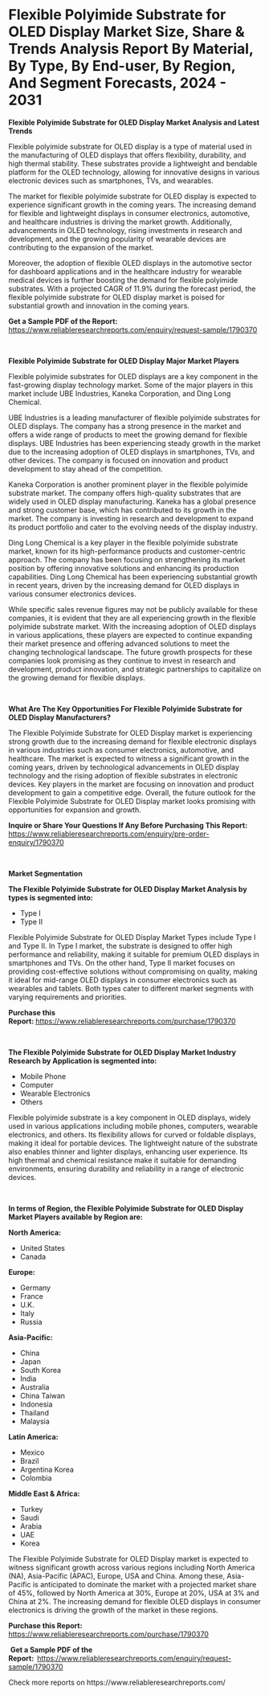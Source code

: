 <p><h1>Flexible Polyimide Substrate for OLED Display Market Size, Share & Trends Analysis Report By Material, By Type, By End-user, By Region, And Segment Forecasts, 2024 - 2031</h1></p><p><strong>Flexible Polyimide Substrate for OLED Display Market Analysis and Latest Trends</strong></p>
<p><p>Flexible polyimide substrate for OLED display is a type of material used in the manufacturing of OLED displays that offers flexibility, durability, and high thermal stability. These substrates provide a lightweight and bendable platform for the OLED technology, allowing for innovative designs in various electronic devices such as smartphones, TVs, and wearables.</p><p>The market for flexible polyimide substrate for OLED display is expected to experience significant growth in the coming years. The increasing demand for flexible and lightweight displays in consumer electronics, automotive, and healthcare industries is driving the market growth. Additionally, advancements in OLED technology, rising investments in research and development, and the growing popularity of wearable devices are contributing to the expansion of the market.</p><p>Moreover, the adoption of flexible OLED displays in the automotive sector for dashboard applications and in the healthcare industry for wearable medical devices is further boosting the demand for flexible polyimide substrates. With a projected CAGR of 11.9% during the forecast period, the flexible polyimide substrate for OLED display market is poised for substantial growth and innovation in the coming years.</p></p>
<p><strong>Get a Sample PDF of the Report:&nbsp;</strong> <a href="https://www.reliableresearchreports.com/enquiry/request-sample/1790370">https://www.reliableresearchreports.com/enquiry/request-sample/1790370</a></p>
<p>&nbsp;</p>
<p><strong>Flexible Polyimide Substrate for OLED Display Major Market Players</strong></p>
<p><p>Flexible polyimide substrates for OLED displays are a key component in the fast-growing display technology market. Some of the major players in this market include UBE Industries, Kaneka Corporation, and Ding Long Chemical. </p><p>UBE Industries is a leading manufacturer of flexible polyimide substrates for OLED displays. The company has a strong presence in the market and offers a wide range of products to meet the growing demand for flexible displays. UBE Industries has been experiencing steady growth in the market due to the increasing adoption of OLED displays in smartphones, TVs, and other devices. The company is focused on innovation and product development to stay ahead of the competition.</p><p>Kaneka Corporation is another prominent player in the flexible polyimide substrate market. The company offers high-quality substrates that are widely used in OLED display manufacturing. Kaneka has a global presence and strong customer base, which has contributed to its growth in the market. The company is investing in research and development to expand its product portfolio and cater to the evolving needs of the display industry.</p><p>Ding Long Chemical is a key player in the flexible polyimide substrate market, known for its high-performance products and customer-centric approach. The company has been focusing on strengthening its market position by offering innovative solutions and enhancing its production capabilities. Ding Long Chemical has been experiencing substantial growth in recent years, driven by the increasing demand for OLED displays in various consumer electronics devices.</p><p>While specific sales revenue figures may not be publicly available for these companies, it is evident that they are all experiencing growth in the flexible polyimide substrate market. With the increasing adoption of OLED displays in various applications, these players are expected to continue expanding their market presence and offering advanced solutions to meet the changing technological landscape. The future growth prospects for these companies look promising as they continue to invest in research and development, product innovation, and strategic partnerships to capitalize on the growing demand for flexible displays.</p></p>
<p>&nbsp;</p>
<p><strong>What Are The Key Opportunities For Flexible Polyimide Substrate for OLED Display Manufacturers?</strong></p>
<p><p>The Flexible Polyimide Substrate for OLED Display market is experiencing strong growth due to the increasing demand for flexible electronic displays in various industries such as consumer electronics, automotive, and healthcare. The market is expected to witness a significant growth in the coming years, driven by technological advancements in OLED display technology and the rising adoption of flexible substrates in electronic devices. Key players in the market are focusing on innovation and product development to gain a competitive edge. Overall, the future outlook for the Flexible Polyimide Substrate for OLED Display market looks promising with opportunities for expansion and growth.</p></p>
<p><strong>Inquire or Share Your Questions If Any Before Purchasing This Report:</strong> <a href="https://www.reliableresearchreports.com/enquiry/pre-order-enquiry/1790370">https://www.reliableresearchreports.com/enquiry/pre-order-enquiry/1790370</a></p>
<p>&nbsp;</p>
<p><strong>Market Segmentation</strong></p>
<p><strong>The Flexible Polyimide Substrate for OLED Display Market Analysis by types is segmented into:</strong></p>
<p><ul><li>Type I</li><li>Type II</li></ul></p>
<p><p>Flexible Polyimide Substrate for OLED Display Market Types include Type I and Type II. In Type I market, the substrate is designed to offer high performance and reliability, making it suitable for premium OLED displays in smartphones and TVs. On the other hand, Type II market focuses on providing cost-effective solutions without compromising on quality, making it ideal for mid-range OLED displays in consumer electronics such as wearables and tablets. Both types cater to different market segments with varying requirements and priorities.</p></p>
<p><strong>Purchase this Report:&nbsp;</strong><a href="https://www.reliableresearchreports.com/purchase/1790370">https://www.reliableresearchreports.com/purchase/1790370</a></p>
<p>&nbsp;</p>
<p><strong>The Flexible Polyimide Substrate for OLED Display Market Industry Research by Application is segmented into:</strong></p>
<p><ul><li>Mobile Phone</li><li>Computer</li><li>Wearable Electronics</li><li>Others</li></ul></p>
<p><p>Flexible polyimide substrate is a key component in OLED displays, widely used in various applications including mobile phones, computers, wearable electronics, and others. Its flexibility allows for curved or foldable displays, making it ideal for portable devices. The lightweight nature of the substrate also enables thinner and lighter displays, enhancing user experience. Its high thermal and chemical resistance make it suitable for demanding environments, ensuring durability and reliability in a range of electronic devices.</p></p>
<p>&nbsp;</p>
<p><strong>In terms of Region, the Flexible Polyimide Substrate for OLED Display Market Players available by Region are:</strong></p>
<p>
    <p> <strong> North America: </strong>
        <ul>
            <li>United States</li>
            <li>Canada</li>
        </ul>
        </p> 
    <p> <strong> Europe: </strong>
        <ul>
            <li>Germany</li>
            <li>France</li>
            <li>U.K.</li>
            <li>Italy</li>
            <li>Russia</li>
        </ul>
        </p> 
    <p> <strong> Asia-Pacific: </strong>
        <ul>
            <li>China</li>
            <li>Japan</li>
            <li>South Korea</li>
            <li>India</li>
            <li>Australia</li>
            <li>China Taiwan</li>
            <li>Indonesia</li>
            <li>Thailand</li>
            <li>Malaysia</li>
        </ul>
        </p> 
    <p> <strong> Latin America: </strong>
        <ul>
            <li>Mexico</li>
            <li>Brazil</li>
            <li>Argentina Korea</li>
            <li>Colombia</li>
        </ul>
        </p> 
    <p> <strong> Middle East & Africa: </strong>
        <ul>
            <li>Turkey</li>
            <li>Saudi</li>
            <li>Arabia</li>
            <li>UAE</li>
            <li>Korea</li>
        </ul>
    </p>
    </p>
<p><p>The Flexible Polyimide Substrate for OLED Display market is expected to witness significant growth across various regions including North America (NA), Asia-Pacific (APAC), Europe, USA and China. Among these, Asia-Pacific is anticipated to dominate the market with a projected market share of 45%, followed by North America at 30%, Europe at 20%, USA at 3% and China at 2%. The increasing demand for flexible OLED displays in consumer electronics is driving the growth of the market in these regions.</p></p>
<p><strong>Purchase this Report: </strong><a href="https://www.reliableresearchreports.com/purchase/1790370">https://www.reliableresearchreports.com/purchase/1790370</a></p>
<p>&nbsp;<strong>Get a Sample PDF of the Report:&nbsp;&nbsp;</strong><a href="https://www.reliableresearchreports.com/enquiry/request-sample/1790370">https://www.reliableresearchreports.com/enquiry/request-sample/1790370</a></p>
<p><strong></strong></p>
<p>Check more reports on https://www.reliableresearchreports.com/</p>